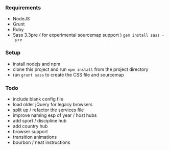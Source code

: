 ### Requirements

- NodeJS
- Grunt
- Ruby
- Sass 3.3pre ( for experimental sourcemap support ) `gem install sass --pre`

### Setup

- install nodejs and npm
- clone this project and run `npm install` from the project directory
- run `grunt sass` to create the CSS file and sourcemap

### Todo

- include blank config file
- load older jQuery for legacy browsers
- split up / refactor the services file
- improve naming esp of year / host hubs
- add sport / discipline hub
- add country hub
- browser support
- transition animations
- bourbon / neat instructions
